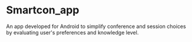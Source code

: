 # Smartcon_app
An app developed for Android to simplify conference and session choices by evaluating user's preferences and knowledge level.
